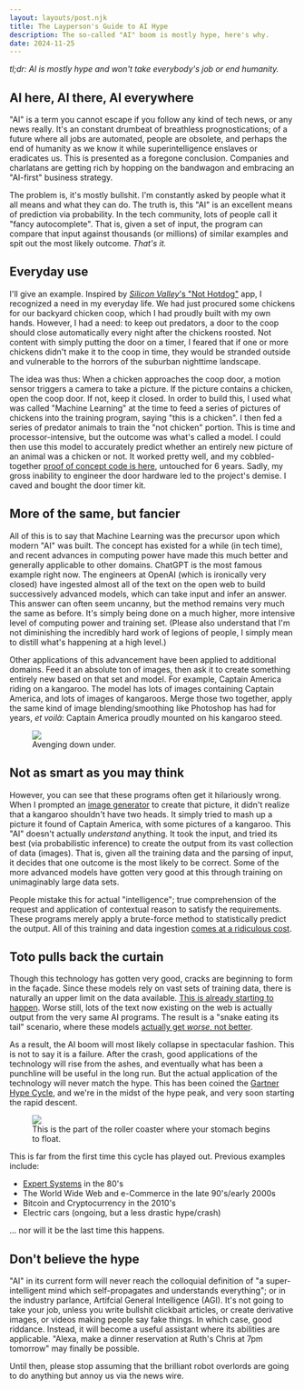 ```yaml
---
layout: layouts/post.njk
title: The Layperson's Guide to AI Hype
description: The so-called "AI" boom is mostly hype, here's why.
date: 2024-11-25
---
```


*tl;dr: AI is mostly hype and won't take everybody's job or end humanity.*

## AI here, AI there, AI everywhere
"AI" is a term you cannot escape if you follow any kind of tech news, or any news really. It's an constant drumbeat of breathless prognostications; of a future where all jobs are automated, people are obsolete, and perhaps the end of humanity as we know it while superintelligence enslaves or eradicates us. This is presented as a foregone conclusion. Companies and charlatans are getting rich by hopping on the bandwagon and embracing an "AI-first" business strategy.

The problem is, it's mostly bullshit. I'm constantly asked by people what it all means and what they can do. The truth is, this "AI" is an excellent means of prediction via probability. In the tech community, lots of people call it "fancy autocomplete". That is, given a set of input, the program can compare that input against thousands (or millions) of similar examples and spit out the most likely outcome. *That's it.*

## Everyday use
I'll give an example. Inspired by [*Silicon Valley*'s "Not Hotdog"](https://www.engadget.com/2017-05-15-not-hotdog-app-hbo-silicon-valley.html) app, I recognized a need in my everyday life. We had just procured some chickens for our backyard chicken coop, which I had proudly built with my own hands. However, I had a need: to keep out predators, a door to the coop should close automatically every night after the chickens roosted. Not content with simply putting the door on a timer, I feared that if one or more chickens didn't make it to the coop in time, they would be stranded outside and vulnerable to the horrors of the suburban nighttime landscape.

The idea was thus: When a chicken approaches the coop door, a motion sensor triggers a camera to take a picture. If the picture contains a chicken, open the coop door. If not, keep it closed. In order to build this, I used what was called "Machine Learning" at the time to feed a series of pictures of chickens into the training program, saying "this is a chicken". I then fed a series of predator animals to train the "not chicken" portion. This is time and processor-intensive, but the outcome was what's called a model. I could then use this model to accurately predict whether an entirely new picture of an animal was a chicken or not. It worked pretty well, and my cobbled-together [proof of concept code is here](https://github.com/baggachipz/cluckingham-palace), untouched for 6 years. Sadly, my gross inability to engineer the door hardware led to the project's demise. I caved and bought the door timer kit.

## More of the same, but fancier
All of this is to say that Machine Learning was the precursor upon which modern "AI" was built. The concept has existed for a while (in tech time), and recent advances in computing power have made this much better and generally applicable to other domains. ChatGPT is the most famous example right now. The engineers at OpenAI (which is ironically very closed) have ingested almost all of the text on the open web to build successively advanced models, which can take input and infer an answer. This answer can often seem uncanny, but the method remains very much the same as before. It's simply being done on a much higher, more intensive level of computing power and training set. (Please also understand that I'm not diminishing the incredibly hard work of legions of people, I simply mean to distill what's happening at a high level.)

Other applications of this advancement have been applied to additional domains. Feed it an absolute ton of images, then ask it to create something entirely new based on that set and model. For example, Captain America riding on a kangaroo. The model has lots of images containing Captain America, and lots of images of kangaroos. Merge those two together, apply the same kind of image blending/smoothing like Photoshop has had for years, *et voilà*: Captain America proudly mounted on his kangaroo steed.

<figure>
  <img src="/img/captain-america-kangaroo.png">
  <figcaption>Avenging down under.</figcaption>
</figure>

## Not as smart as you may think
However, you can see that these programs often get it hilariously wrong. When I prompted an [image generator](https://picsart.com/ai-image-generator/) to create that picture, it didn't realize that a kangaroo shouldn't have two heads. It simply tried to mash up a picture it found of Captain America, with some pictures of a kangaroo. This "AI" doesn't actually *understand* anything. It took the input, and tried its best (via probabilistic inference) to create the output from its vast collection of data (images). That is, given all the training data and the parsing of input, it decides that one outcome is the most likely to be correct. Some of the more advanced models have gotten very good at this through training on unimaginably large data sets. 

People mistake this for actual "intelligence"; true comprehension of the request and application of contextual reason to satisfy the requirements. These programs merely apply a brute-force method to statistically predict the output. All of this training and data ingestion [comes at a ridiculous cost](https://www.scientificamerican.com/article/the-ai-boom-could-use-a-shocking-amount-of-electricity/).

## Toto pulls back the curtain
Though this technology has gotten very good, cracks are beginning to form in the façade. Since these models rely on vast sets of training data, there is naturally an upper limit on the data available. [This is already starting to happen](https://apnews.com/article/ai-artificial-intelligence-training-data-running-out-9676145bac0d30ecce1513c20561b87d). Worse still, lots of the text now existing on the web is actually output from the very same AI programs. The result is a "snake eating its tail" scenario, where these models [actually get *worse*, not better](https://www.nytimes.com/interactive/2024/08/26/upshot/ai-synthetic-data.html). 

As a result, the AI boom will most likely collapse in spectacular fashion. This is not to say it is a failure. After the crash, good applications of the technology will rise from the ashes, and eventually what has been a punchline will be useful in the long run. But the actual application of the technology will never match the hype. This has been coined the [Gartner Hype Cycle](https://en.wikipedia.org/wiki/Gartner_hype_cycle), and we're in the midst of the hype peak, and very soon starting the rapid descent.

<figure class="chart">
  <img src="/img/gartner-hype-cycle.png">
  <figcaption>This is the part of the roller coaster where your stomach begins to float.</figcaption>
</figure>

This is far from the first time this cycle has played out. Previous examples include:
 * [Expert Systems](https://en.wikipedia.org/wiki/Expert_system) in the 80's
 * The World Wide Web and e-Commerce in the late 90's/early 2000s
 * Bitcoin and Cryptocurrency in the 2010's
 * Electric cars (ongoing, but a less drastic hype/crash)

... nor will it be the last time this happens.

## Don't believe the hype
"AI" in its current form will never reach the colloquial definition of "a super-intelligent mind which self-propagates and understands everything"; or in the industry parlance, Artifcial General Intelligence (AGI). It's not going to take your job, unless you write bullshit clickbait articles, or create derivative images, or videos making people say fake things. In which case, good riddance. Instead, it will become a useful assistant where its abilities are applicable. "Alexa, make a dinner reservation at Ruth's Chris at 7pm tomorrow" may finally be possible.

Until then, please stop assuming that the brilliant robot overlords are going to do anything but annoy us via the news wire.